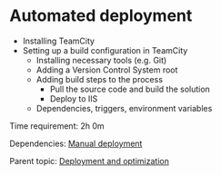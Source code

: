 # Automated deployment

- Installing TeamCity
- Setting up a build configuration in TeamCity
  - Installing necessary tools (e.g. Git)
  - Adding a Version Control System root
  - Adding build steps to the process
    - Pull the source code and build the solution
    - Deploy to IIS
  - Dependencies, triggers, environment variables

Time requirement: 2h 0m

Dependencies: [Manual deployment](ManualDeployment)

Parent topic: [Deployment and optimization](./)
